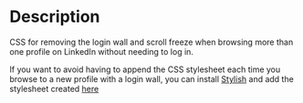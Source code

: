 # Description

CSS for removing the login wall and scroll freeze when browsing more than one
profile on LinkedIn without needing to log in.

If you want to avoid having to append the CSS stylesheet each time you browse
to a new profile with a login wall, you can install
[Stylish](https://userstyles.org/)
and add the stylesheet created [here](https://userstyles.org/styles/153015/remove-linkedin-login-wall)
